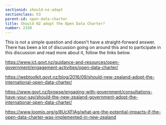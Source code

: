 ```yaml
---
sectionid: should-nz-adopt
sectionclass: h3
parent-id: open-data-charter
title: Should NZ adopt the Open Data Charter?
number: 2330
---
```


This is not a simple question and doesn't have a straight-forward answer. There has been a lot of discussion going on around this and to participate in this discussion and read more about it, follow the links below.

https://www.ict.govt.nz/guidance-and-resources/open-government/engagement-activities/open-data-charter/

https://webtoolkit.govt.nz/blog/2016/09/should-new-zealand-adopt-the-international-open-data-charter/

https://www.govt.nz/browse/engaging-with-government/consultations-have-your-say/should-the-new-zealand-government-adopt-the-international-open-data-charter/

https://www.loomio.org/g/8UcXFlAg/what-are-the-potential-impacts-if-the-open-data-charter-was-implemented-in-new-zealand
